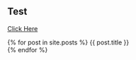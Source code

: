 ## Test

[Click Here](https://github.com)

{% for post in site.posts %}
   {{ post.title }}  
{% endfor %}
